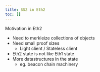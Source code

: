 ```yaml
---
title: SSZ in Eth2
toc: []
---
```




Motivation in Eth2

- Need to merkleize collections of objects
- Need small proof sizes
  - Light client / Stateless client
- Eth2 state is not like Eth1 state
- More datastructures in the state
  - eg. beacon chain machinery

